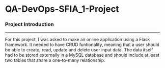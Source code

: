 # QA-DevOps-SFIA_1-Project

### Project Introduction
<hr>
For this project, I was asked to make an online application using a Flask framework. It needed to have CRUD funtionality, meaning that a user should be able to create, read, update and delete user input data. The data itself had to be stored externally in a MySQL database and should include at least two tables that share a one-to-many relationship.